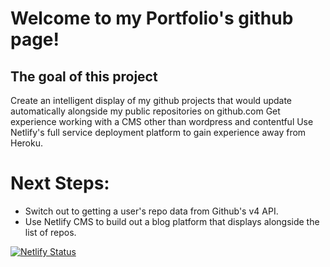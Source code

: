 # Welcome to my Portfolio's github page!

## The goal of this project

Create an intelligent display of my github projects that would update automatically alongside my public repositories on github.com
Get experience working with a CMS other than wordpress and contentful
Use Netlify's full service deployment platform to gain experience away from Heroku.

# Next Steps:

- Switch out to getting a user's repo data from Github's v4 API.
- Use Netlify CMS to build out a blog platform that displays alongside the list of repos.


[![Netlify Status](https://api.netlify.com/api/v1/badges/5d5b8c13-4e89-4058-9273-178f058263d2/deploy-status)](https://app.netlify.com/sites/joshuaschoenfeld/deploys)
